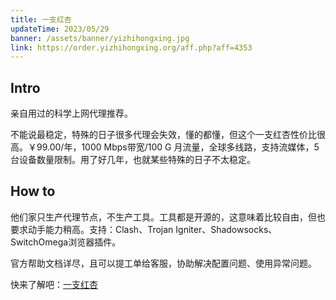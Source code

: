 ```yaml
---
title: 一支红杏
updateTime: 2023/05/29
banner: /assets/banner/yizhihongxing.jpg
link: https://order.yizhihongxing.org/aff.php?aff=4353
---
```


## Intro

亲自用过的科学上网代理推荐。

不能说最稳定，特殊的日子很多代理会失效，懂的都懂，但这个一支红杏性价比很高。￥99.00/年，1000 Mbps带宽/100 G 月流量，全球多线路，支持流媒体，5台设备数量限制。用了好几年，也就某些特殊的日子不太稳定。

## How to

他们家只生产代理节点，不生产工具。工具都是开源的，这意味着比较自由，但也要求动手能力稍高。支持：Clash、Trojan Igniter、Shadowsocks、SwitchOmega浏览器插件。

官方帮助文档详尽，且可以提工单给客服，协助解决配置问题、使用异常问题。

快来了解吧：[一支红杏](https://order.yizhihongxing.org/aff.php?aff=4353)